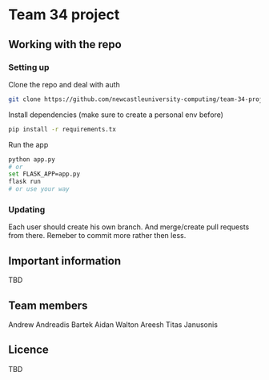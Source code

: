 # Team 34 project

## Working with the repo

### Setting up

Clone the repo and deal with auth

```bash
git clone https://github.com/newcastleuniversity-computing/team-34-project
```

Install dependencies (make sure to create a personal env before)

```bash
pip install -r requirements.tx
```

Run the app 

```bash
python app.py
# or 
set FLASK_APP=app.py
flask run
# or use your way
```

### Updating 

Each user should create his own branch. And merge/create pull requests from there. 
Remeber to commit more rather then less.

## Important information

TBD

## Team members

Andrew Andreadis
Bartek
Aidan Walton
Areesh
Titas Janusonis

## Licence 

TBD
